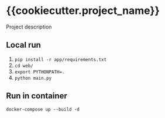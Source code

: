 # {{cookiecutter.project_name}}
Project description

## Local run
1. `pip install -r app/requirements.txt`
1. `cd web/`
1. `export PYTHONPATH=.`
1. `python main.py`

## Run in container
`docker-compose up --build -d`
